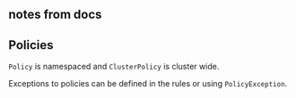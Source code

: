 ## notes from docs

## Policies

`Policy` is namespaced and `ClusterPolicy` is cluster wide.

Exceptions to policies can be defined in the rules or using `PolicyException`.
